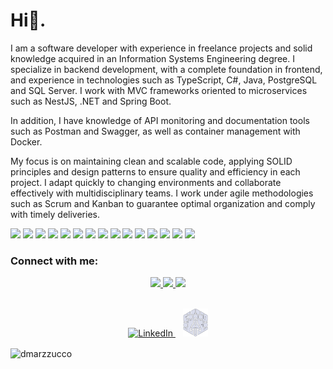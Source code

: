
<h1 align="left">Hi👋. </h1>
<p align = "left">
I am a software developer with experience in freelance projects and solid knowledge acquired in an Information Systems Engineering degree. I specialize in backend development, with a complete foundation in frontend, and experience in technologies such as TypeScript, C#, Java, PostgreSQL and SQL Server. I work with MVC frameworks oriented to microservices such as NestJS, .NET and Spring Boot.

In addition, I have knowledge of API monitoring and documentation tools such as Postman and Swagger, as well as container management with Docker.

My focus is on maintaining clean and scalable code, applying SOLID principles and design patterns to ensure quality and efficiency in each project. I adapt quickly to changing environments and collaborate effectively with multidisciplinary teams. I work under agile methodologies such as Scrum and Kanban to guarantee optimal organization and comply with timely deliveries.

<span> 
  <img src="https://img.shields.io/badge/java-%23ED8B00.svg?style=for-the-badge&logo=openjdk&logoColor=white">
  <img src="https://img.shields.io/badge/spring-%236DB33F.svg?style=for-the-badge&logo=spring&logoColor=white">
  <img src="https://img.shields.io/badge/node.js-6DA55F?style=for-the-badge&logo=node.js&logoColor=white">
  <img src="https://img.shields.io/badge/nestjs-%23E0234E.svg?style=for-the-badge&logo=nestjs&logoColor=white">
  <img src= "https://img.shields.io/badge/typescript-%23007ACC.svg?style=for-the-badge&logo=typescript&logoColor=white">
  <img src= "https://img.shields.io/badge/.NET-5C2D91?style=for-the-badge&logo=.net&logoColor=white">
  <img src="https://img.shields.io/badge/c%23-%23239120.svg?style=for-the-badge&logo=csharp&logoColor=white">
  <img src= "https://img.shields.io/badge/blazor-%235C2D91.svg?style=for-the-badge&logo=blazor&logoColor=white">
  <img src="https://img.shields.io/badge/JWT-black?style=for-the-badge&logo=JSON%20web%20tokens">
  <img src="https://img.shields.io/badge/zod-%233068b7.svg?style=for-the-badge&logo=zod&logoColor=white">
  <img src="https://img.shields.io/badge/-Swagger-%23Clojure?style=for-the-badge&logo=swagger&logoColor=white">
  <img src="https://img.shields.io/badge/Postman-FF6C37?style=for-the-badge&logo=postman&logoColor=white">
  <img src="https://img.shields.io/badge/-mocha-%238D6748?style=for-the-badge&logo=mocha&logoColor=white">
  <img src= "https://img.shields.io/badge/-jest-%23C21325?style=for-the-badge&logo=jest&logoColor=white">
  <img src="https://img.shields.io/badge/github-%23121011.svg?style=for-the-badge&logo=github&logoColor=white">
</span>
</p>
<h3 align="left">Connect with me:</h3>


<div align="center"> 
  <a href="drrkermazyxokv@gmail.com">
    <img src="https://img.shields.io/badge/email-c14438?style=for-the-badge&logo=Gmail&logoColor=white" />
  </a>

  <a href="https://www.linkedin.com/in/dario-marzzucco-597090283?utm_source=share&utm_campaign=share_via&utm_content=profile&utm_medium=android_app">
    <img src="https://img.shields.io/badge/LinkedIn-0077B5?style=for-the-badge&logo=linkedin&logoColor=white" target="_blank" />
  </a>

  <a href="https://dario-marzzucco.vercel.app/" target="_blank">
     <img src="https://img.shields.io/badge/Portfolio-FF5722?style=for-the-badge&logo=todoist&logoColor=white" target="_blank" /> 
  </a>
</div>
 <br/>


<p align="center">
  <a href="https://www.linkedin.com/in/dario-marzzucco-597090283?utm_source=share&utm_campaign=share_via&utm_content=profile&utm_medium=android_app" target="_blank">
    <img src="https://raw.githubusercontent.com/rahuldkjain/github-profile-readme-generator/master/src/images/icons/Social/linked-in-alt.svg" alt="LinkedIn" height="40" width="40" />
  </a>
  &nbsp;&nbsp;
  <a href="https://dario-marzzucco.vercel.app/" target="_blank">
    <img src="img/Nav.png" alt="Website" height="45" width="40" />
  </a>
</p>


<p><img align="center" src="https://github-readme-streak-stats.herokuapp.com/?user=dmarzzucco&" alt="dmarzzucco" /></p>
